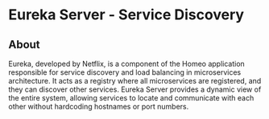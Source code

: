 # Eureka Server - Service Discovery

## About

Eureka, developed by Netflix, is a component of the Homeo application responsible for service discovery and load balancing in microservices architecture. It acts as a registry where all microservices are registered, and they can discover other services. Eureka Server provides a dynamic view of the entire system, allowing services to locate and communicate with each other without hardcoding hostnames or port numbers.